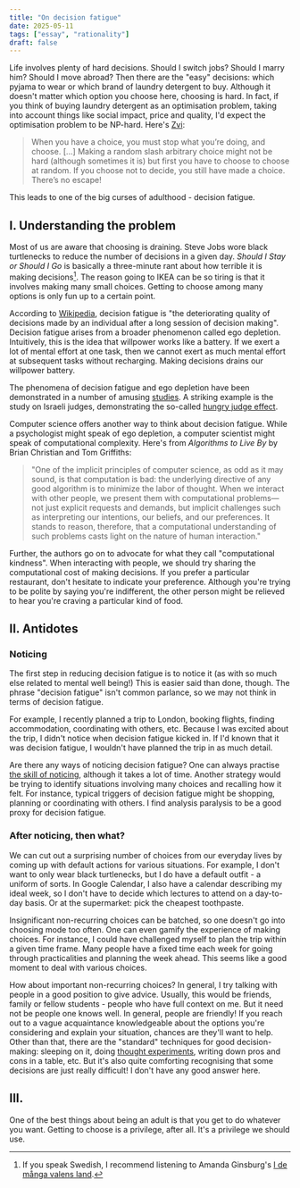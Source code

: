 ```yaml
---
title: "On decision fatigue"
date: 2025-05-11
tags: ["essay", "rationality"]
draft: false
---
```


Life involves plenty of hard decisions. Should I switch jobs? Should I marry him? Should I move abroad? Then there are the "easy" decisions: which pyjama to wear or which brand of laundry detergent to buy. Although it doesn't matter which option you choose here, choosing is hard. In fact, if you think of buying laundry detergent as an optimisation problem, taking into account things like social impact, price and quality, I'd expect the optimisation problem to be NP-hard. Here's [Zvi](https://thezvi.wordpress.com/2017/07/22/choices-are-bad/):

> When you have a choice, you must stop what you’re doing, and choose.
> [...]
> Making a random slash arbitrary choice might not be hard (although sometimes it is) but first you have to choose to choose at random. If you choose not to decide, you still have made a choice. There’s no escape!

This leads to one of the big curses of adulthood - decision fatigue.

## I. Understanding the problem
Most of us are aware that choosing is draining. Steve Jobs wore black turtlenecks to reduce the number of decisions in a given day. *Should I Stay or Should I Go* is basically a three-minute rant about how terrible it is making decisions[^amanda]. The reason going to IKEA can be so tiring is that it involves making many small choices. Getting to choose among many options is only fun up to a certain point.

According to [Wikipedia](https://en.wikipedia.org/wiki/Decision_fatigue), decision fatigue is "the deteriorating quality of decisions made by an individual after a long session of decision making". Decision fatigue arises from a broader phenomenon called ego depletion. Intuitively, this is the idea that willpower works like a battery. If we exert a lot of mental effort at one task, then we cannot exert as much mental effort at subsequent tasks without recharging. Making decisions drains our willpower battery.

The phenomena of decision fatigue and ego depletion have been demonstrated in a number of amusing [studies](https://www.nytimes.com/2011/08/21/magazine/do-you-suffer-from-decision-fatigue.html). A striking example is the study on Israeli judges, demonstrating the so-called [hungry judge effect](https://en.wikipedia.org/wiki/Hungry_judge_effect).

Computer science offers another way to think about decision fatigue. While a psychologist might speak of ego depletion, a computer scientist might speak of computational complexity. Here's from *Algorithms to Live By* by Brian Christian and Tom Griffiths:

> "One of the implicit principles of computer science, as odd as it may
sound, is that computation is bad: the underlying directive of any good
algorithm is to minimize the labor of thought. When we interact with other
people, we present them with computational problems—not just explicit
requests and demands, but implicit challenges such as interpreting our
intentions, our beliefs, and our preferences. It stands to reason, therefore,
that a computational understanding of such problems casts light on the
nature of human interaction."

Further, the authors go on to advocate for what they call "computational kindness". When interacting with people, we should try sharing the computational cost of making decisions. If you prefer a particular restaurant, don't hesitate to indicate your preference. Although you're trying to be polite by saying you're indifferent, the other person might be relieved to hear you're craving a particular kind of food.

## II. Antidotes

### Noticing
The first step in reducing decision fatigue is to notice it (as with so much else related to mental well being!) This is easier said than done, though. The phrase "decision fatigue" isn't common parlance, so we may not think in terms of decision fatigue.

For example, I recently planned a trip to London, booking flights, finding accommodation, coordinating with others, etc. Because I was excited about the trip, I didn't notice when decision fatigue kicked in. If I'd known that it was decision fatigue, I wouldn't have planned the trip in as much detail.

Are there any ways of noticing decision fatigue? One can always practise [the skill of noticing](https://www.lesswrong.com/posts/GLPaZamxqkx7XJbXv/the-skill-of-noticing-emotions), although it takes a lot of time. Another strategy would be trying to identify situations involving many choices and recalling how it felt. For instance, typical triggers of decision fatigue might be shopping, planning or coordinating with others. I find analysis paralysis to be a good proxy for decision fatigue.

### After noticing, then what?
We can cut out a surprising number of choices from our everyday lives by coming up with default actions for various situations. For example, I don't want to only wear black turtlenecks, but I do have a default outfit - a uniform of sorts. In Google Calendar, I also have a calendar describing my ideal week, so I don't have to decide which lectures to attend on a day-to-day basis. Or at the supermarket: pick the cheapest toothpaste.

Insignificant non-recurring choices can be batched, so one doesn't go into choosing mode too often. One can even gamify the experience of making choices. For instance, I could have challenged myself to plan the trip within a given time frame. Many people have a fixed time each week for going through practicalities and planning the week ahead. This seems like a good moment to deal with various choices.

How about important non-recurring choices? In general, I try talking with people in a good position to give advice. Usually, this would be friends, family or fellow students - people who have full context on me. But it need not be people one knows well. In general, people are friendly! If you reach out to a vague acquaintance knowledgeable about the options you're considering and explain your situation, chances are they'll want to help. Other than that, there are the "standard" techniques for good decision-making: sleeping on it, doing [thought experiments](https://isabeldahlgren.github.io/useful-thought-experiments/), writing down pros and cons in a table, etc. But it's also quite comforting recognising that some decisions are just really difficult! I don't have any good answer here.

## III.
One of the best things about being an adult is that you get to do whatever you want. Getting to choose is a privilege, after all. It's a privilege we should use.

[^amanda]: If you speak Swedish, I recommend listening to Amanda Ginsburg's [I de många valens land](https://open.spotify.com/track/2ESWovaZgVi3BMloGgukKw?si=ca868beba3e24129).

